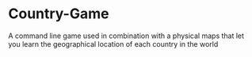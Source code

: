 # Country-Game
A command line game used in combination with a physical maps that let you learn the geographical location of each country in the world
